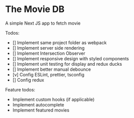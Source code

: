 # The Movie DB

A simple Next JS app to fetch movie

Todos: 
- [] Implement same project folder as webpack
- [] Implement server side rendering
- [] Implement Intersection Observer
- [] Implement responsive design with styled components
- [] Implement unit testing for display and redux ducks
- [] Implement better manual debounce
- [v] Config ESLint, prettier, tsconfig
- [] Config redux

Feature todos: 
- Implement custom hooks (if applicable)
- Implement autocomplete
- Implement featured movies